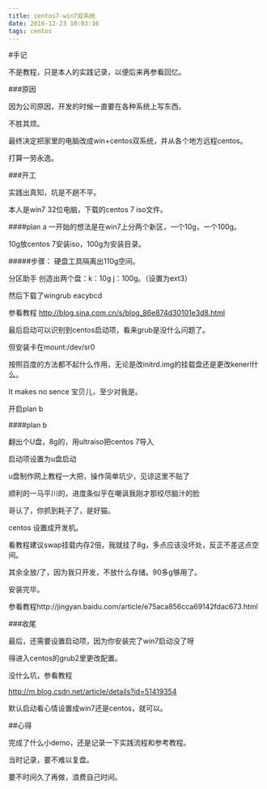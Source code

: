```yaml
---
title: centos7-win7双系统
date: 2016-12-23 10:03:16
tags: centos
---
```


#手记

不是教程，只是本人的实践记录，以便后来再参看回忆。

###原因

因为公司原因，开发的时候一直要在各种系统上写东西。

不胜其烦。

最终决定把家里的电脑改成win+centos双系统，并从各个地方远程centos。

打算一劳永逸。

###开工

实践出真知，坑是不趟不平。

本人是win7 32位电脑，下载的centos 7 iso文件。

####plan a
一开始的想法是在win7上分两个新区，一个10g，一个100g。

10g放centos 7安装iso，100g为安装目录。

#####步骤：
硬盘工具隔离出110g空间。

分区助手 创造出两个盘：k：10g j：100g。（设置为ext3）

然后下载了wingrub eacybcd

参看教程 http://blog.sina.com.cn/s/blog_86e874d30101e3d8.html

最后启动可以识别到centos启动项，看来grub是没什么问题了。

但安装卡在mount:/dev/sr0

按照百度的方法都不起什么作用，无论是改initrd.img的挂载盘还是更改kenerl什么。

It makes no sence 宝贝儿，至少对我是。

开启plan b

####plan b

翻出个U盘，8g的，用ultraiso把centos 7导入

启动项设置为u盘启动

u盘制作网上教程一大把，操作简单坑少，见谅这里不贴了

顺利的一马平川的，进度条似乎在嘲讽我刚才那绞尽脑汁的脸

哥认了，你抓到耗子了，是好猫。

centos 设置成开发机。

看教程建议swap挂载内存2倍，我就挂了8g，多点应该没坏处，反正不差这点空间。

其余全放/了，因为我只开发，不放什么存储。90多g够用了。

安装完毕。

参看教程http://jingyan.baidu.com/article/e75aca856cca69142fdac673.html

###收尾

最后，还需要设置启动项，因为你安装完了win7启动没了呀

得进入centos的grub2里更改配置。

没什么坑，参看教程

http://m.blog.csdn.net/article/details?id=51419354

默认启动看心情设置成win7还是centos，就可以。

##心得

完成了什么小demo，还是记录一下实践流程和参考教程。

当时记录，要不难以复盘。

要不时间久了再做，浪费自己时间。




